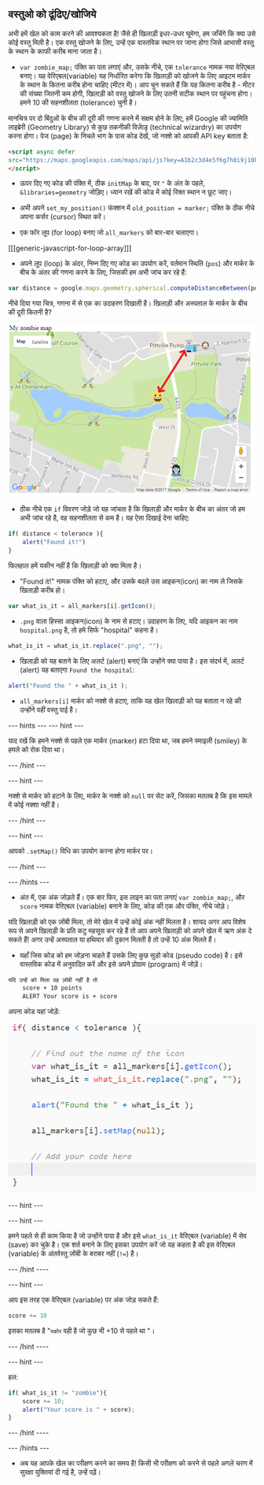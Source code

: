 ## वस्तुओ को ढूंढिए/खोजिये

अभी हमें खेल को काम करने की आवश्यकता है! जैसे ही खिलाड़ी इधर-उधर घूमेगा, हम जाँचेंगे कि क्या उसे कोई वस्तु मिली है। एक वस्तु खोजने के लिए, उन्हें एक वास्तविक स्थान पर जाना होगा जिसे आभासी वस्तु के स्थान के काफी करीब माना जाता है।

+ `var zombie_map;` पंक्ति का पता लगाएं और, उसके नीचे, एक `tolerance` नामक नया वेरिएबल बनाए। यह वेरिएबल(variable) यह निर्धारित करेगा कि खिलाड़ी को खोजने के लिए आइटम मार्कर के स्थान के कितना करीब होना चाहिए (मीटर में)। आप चुन सकते हैं कि यह कितना करीब है - मीटर की संख्या जितनी कम होगी, खिलाड़ी को वस्तु खोजने के लिए उतनी सटीक स्थान पर पहुंचना होगा। हमने 10 की सहनशीलता (tolerance) चुनी है।

मानचित्र पर दो बिंदुओं के बीच की दूरी की गणना करने में सक्षम होने के लिए, हमें Google की ज्यामिति लाइब्रेरी (Geometry Library) से कुछ तकनीकी विज़ाॆडृ (technical wizardry) का उपयोग करना होगा। पेज (page) के निचले भाग के पास कोड देखें, जो नक्शे को आपकी API key बताता है:

```html
<script async defer
src="https://maps.googleapis.com/maps/api/js?key=A1b2c3d4e5f6g7h8i9j10k11&callback=initMap">
</script>
```

+ ऊपर दिए गए कोड की पंक्ति में, ठीक `initMap` के बाद, पर `"` के अंत के पहले, `&libraries=geometry` जोड़िए। ध्यान रखें की कोड में कोई रिक्त स्थान न छूट जाए।

+ अभी अपने `set_my_position()` फंक्शन में `old_position = marker;` पंक्ति के ठीक नीचे अपना कर्सर (cursor) स्थित करें।

+ एक फॉर लूप (for loop) बनाए जो `all_markers` को बार-बार चलाएगा।

[[[generic-javascript-for-loop-array]]]

+ अपने लूप (loop) के अंदर, निम्न दिए गए कोड का उपयोग करें, वर्तमान स्थिति (`pos`) और मार्कर के बीच के अंतर की गणना करने के लिए, जिसकी हम अभी जांच कर रहे हैं:

```javascript
var distance = google.maps.geometry.spherical.computeDistanceBetween(pos, all_markers[i].getPosition());
```

नीचे दिया गया चित्र, गणना में से एक का उदाहरण दिखाती है। खिलाड़ी और अस्पताल के मार्कर के बीच की दूरी कितनी है?

![हम किसकी गणना कर रहे हैं](images/what-we-are-calculating.png)

+ ठीक नीचे एक `if` विवरण जोड़े जो यह जांचता है कि खिलाड़ी और मार्कर के बीच का अंतर जो हम अभी जांच रहे है, वह सहनशीलता से कम है। यह ऐसा दिखाई देना चाहिए:

```javascript
if( distance < tolerance ){
    alert("Found it!")
}
```

फिलहाल हमें यकीन नहीं है कि खिलाड़ी को क्या मिला है।

+ "Found it!" नामक पंक्ति को हटाए, और उसके बदले उस आइकन(icon) का नाम ले जिसके खिलाड़ी करीब हो।

```javascript
var what_is_it = all_markers[i].getIcon();
```

+ `.png` वाला हिस्सा आइकन(icon) के नाम से हटाए। उदाहरण के लिए, यदि आइकन का नाम `hospital.png` है, तो हमे सिर्फ "hospital" कहना है।

```javascript
what_is_it = what_is_it.replace(".png", "");

```

+ खिलाड़ी को यह बताने के लिए अलर्ट (alert) बनाएं कि उन्होंने क्या पाया है। इस संदर्भ में, अलर्ट (alert) यह बताएगा `Found the hospital`:

```javascript
alert("Found the " + what_is_it );
```

+ `all_markers[i]` मार्कर को नक्शे से हटाए, ताकि यह खेल खिलाड़ी को यह बताता न रहे की उन्होंने वहीं वस्तु पाई है।

--- hints ---
 --- hint ---

याद रखें कि हमने नक्शे से पहले एक मार्कर (marker) हटा दिया था, जब हमने स्माइली (smiley) के हमले को रोक दिया था।

--- /hint ---

--- hint ---

नक्शे से मार्कर को हटाने के लिए, मार्कर के नक्शे को `null` पर सेट करें, जिसका मतलब है कि इस मामले में कोई नक्शा नहीं है।

--- /hint ---

--- hint ---

आपको `.setMap()` विधि का उपयोग करना होगा मार्कर पर।

--- /hint ---

--- /hints ---

+ अंत में, एक अंक जोड़ते हैं। एक बार फिर, इस लाइन का पता लगाएं `var zombie_map;`, और `score` नामक वेरिएबल (variable) बनाने के लिए, कोड की एक और पंक्ति, नीचे जोड़े।

यदि खिलाड़ी को एक ज़ोंबी मिला, तो मेरे खेल में उन्हें कोई अंक नहीं मिलता है। शायद अगर आप विशेष रूप से अपने खिलाड़ी के प्रति कटु महसूस कर रहे हैं तो आप अपने खिलाड़ी को अपने खेल में ऋण अंक दे सकते हैं! अगर उन्हें अस्पताल या हथियार की दुकान मिलती है तो उन्हें 10 अंक मिलते हैं।

+ यहाँ जिस कोड को हम जोड़ना चाहते हैं उसके लिए कुछ सुडो कोड (pseudo code) है। इसे वास्तविक कोड में अनुवादित करें और इसे अपने प्रोग्राम (program) में जोड़ें।

```html
यदि उन्हें को मिला वह ज़ोंबी नहीं है तो
    score + 10 points
    ALERT Your score is + score
```

अपना कोड यहां जोड़ें:

![अंक जोड़ें](images/add-score.png)

--- hint ---

--- hint ---

हमने पहले से ही काम किया है जो उन्होंने पाया है और इसे `what_is_it` वेरिएबल (variable) में सेव (save) कर चुके है। एक शर्त बनाने के लिए इसका उपयोग करें जो यह कहता है की इस वेरिएबल (variable) के अंतर्वस्तु ज़ोंबी के बराबर नहीं (`!=`) है।

--- /hint ----

--- hint ---

आप इस तरह एक वेरिएबल (variable) पर अंक जोड़ सकते हैं:

```javascript
score += 10
```

इसका मतलब है "`स्कोर` वही है जो कुछ भी +10 से पहले था "।

--- /hint ----

--- hint ---

हल:

```javascript
if( what_is_it != "zombie"){
    score += 10;
    alert("Your score is " + score);
}
```

--- /hint ----

--- /hints ---

+ अब यह आपके खेल का परीक्षण करने का समय है! किसी भी परीक्षण को करने से पहले अगले चरण में सुरक्षा युक्तियां दी गई है, उन्हें पढ़ें।